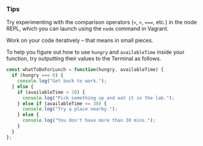 ### Tips
Try experimenting with the comparison operators (`<`, `>`, `===`, etc.) in the node REPL, which you can launch using the `node` command in Vagrant.

Work on your code iteratively – that means in small pieces. 

To help you figure out how to use `hungry` and `availableTime` inside your function, try outputting their values to the Terminal as follows.

```javascript
const whatToDoForLunch = function(hungry, availableTime) {
  if (hungry === 0) {
    console.log("Get back to work.");
  } else {
    if (availableTime < 20) {
      console.log("Pick something up and eat it in the lab.");
    } else if (availableTime <= 30) {
      console.log("Try a place nearby.");
    } else {
      console.log("You don't have more than 30 mins.");
    }
  }
};
```